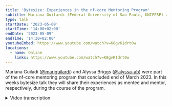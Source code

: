 ```yaml
---
title: 'Bytesize: Experiences in the nf-core Mentoring Program'
subtitle: Mariana Guilardi (Federal University of Sao Paulo, UNIFESP) and Alyssa Briggs (The University of Texas at Dallas)
type: talk
startDate: '2023-05-09'
startTime: '14:00+02:00'
endDate: '2023-05-09'
endTime: '14:30+02:00'
youtubeEmbed: https://www.youtube.com/watch?v=K8gvK1drt0w
locations:
  - name: Online
    links: https://www.youtube.com/watch?v=K8gvK1drt0w
---
```


Mariana Guiladi ([@mariguilardi](https://github.com/mariguilardi)) and Alyssa Briggs ([@alyssa-ab](https://github.com/alyssa-ab)) were part of the nf-core mentoring program that concluded end of March 2023. In this weeks bytesize talk they will share their experiences as mentee and mentor, respectively, during the course of the program.

<details markdown="1"><summary>Video transcription</summary>
**Note: The content has been edited for reader-friendliness**

[0:01](https://www.youtube.com/watch?v=K8gvK1drt0w&t=1)
(host) Hello, everyone, and welcome to this week's bytesize. I'm very happy to have with me Alyssa Briggs and Mariana Guiladi. These were mentor and mentee, respectively, in the mentorship program that just closed. They will give us some of their impressions during the time there. Now it's off to you.

[0:34](https://www.youtube.com/watch?v=K8gvK1drt0w&t=34)
Hello, everyone. Thank you for the introduction, and thank you for joining us here. I'm Alyssa. I will be going ahead and starting our presentation. Just to start with a little bit of background on us. We were both a part of the second round of this mentorship program. We're just going to go over what were our assumptions before we started the program, what goals did we start with, why did we apply, what were we looking to get out of this, what did we see as some benefits or takeaways from the program, and then just advice for anyone interested, whether it's applying as a mentor or a mentee.

[1:23](https://www.youtube.com/watch?v=K8gvK1drt0w&t=83)
I did just want to show this picture before we got started. As you can see, this program is quite global. It's grown a lot since the first round and also is expanding into different regions as well. This is awesome. We're reaching some more underrepresented communities. You can see me up here in the US and then Mariana up there in South America. This is a really cool aspect of the program, I thought. Whenever we come together for the larger group meetings in the program, it's awesome to see what everyone is working on and the progress they're making, all in different parts. Just a really fun aspect of the program.

[2:03](https://www.youtube.com/watch?v=K8gvK1drt0w&t=123)
More into what we're going to talk about, the assumptions that we had before starting the program. One of my assumptions was that the mentor and mentee pairing was going to be based on experience level. I myself am fairly new with nf-core Nextflow. I've only been working with it for about a year. I was really hoping that I could help someone who was essentially completely new so that we could get the most out of the program as possible. What we found is this was definitely true. A lot of thought goes into making these pairings, not just based on experience level, but also on your research interests. Mariana and I both have some interest in viral or pathogen interactions with hosts. We were able to do some good work that we were both interested in because of that. This was a really great aspect about the program. Another assumption, this is one that Mariana specifically had, was that there would be strict guidelines and expectations. What we found is that the program is actually really flexible. It's not strict. It's not rigid. There are some expectations as to try to meet two hours a week, try to accomplish certain things without the program, but your options are huge. You can really cater that to your experience level, how much time you have to put into this, and your interests as well. That was great. Then another assumption was that you can learn Nextflow with no prior experience within the scope of the program. The program itself is going to just be about four months, which might sound a little bit daunting to try to learn everything about Nextflow in that time. But you absolutely can learn what you need to about Nextflow in that time period. You can go from having no experience, if that's where you're starting, to ending up with the skills needed to write and maintain a pipeline, if that's what you're looking to do.

[3:58](https://www.youtube.com/watch?v=K8gvK1drt0w&t=238)
We're going to talk a little bit about our aims before the program. When I first applied, I didn't have any experience with Nextflow. I was starting with bioinformatics. My main goals involved to learn the basics, how to run pipelines. But also, I had interest to learn how to write the code. Not only my own pipelines, but also help in pipelines of other people in the community. Alyssa is going to talk a little bit about her mentor site. So my goals when going into this program, I really wanted to contribute to our nf-core community in some way. I had a great experience with having a mentor of my own through my university, who really passed on the skills for nf-core and Nextflow to me. Having learned those, I really wanted to be able to pass them on myself. That was a big goal. Then I also wanted to gain experience and confidence by teaching the basics of Nextflow. As I've said many times, I was fairly new. I've done mentoring and teaching before, but never with anything related to bioinformatics. I definitely wanted to expand into that and just get more experience and confidence. I also went into this wanting to learn from my mentee and fellow mentors. Definitely, this isn't a one-way street. If you're a mentor, you're still going to learn a lot yourself, and I definitely did. But that was an aim going into the program.

[5:35](https://www.youtube.com/watch?v=K8gvK1drt0w&t=335)
As Alyssa has said before, the program is very flexible. In our case, what we tried to do was weekly meetings. Each meeting, we tried to solve a problem. In the first meetings, we worked on the beginner tutorial of Nextflow. But we also later worked on pipelines that already existed. But we also tried to make sure that we were trying to implement new pipelines and new modules to contribute to the nf-core community. During this whole process, I was able to learn not only how to run these pipelines, but also how to write and test these new models and new pipelines that we tried to implement. Another experience that was really good was to see that not only we can contribute with coach the nf-core community, but also in other ways. For example, there is the Slack of the nf-core community. You can reach the questions inside of this Slack and answer and help people with their questions. Another way that we can help in the community is helping the translation of the training materials into another language than English, to help people around the globe to learn Nextflow. Some of my experiences. Again, like I said before, even if you're a mentor, it's not a one-way street. Make sure to learn from your mentees strengths. I think that was an awesome part of the program. Of course, I brought more of the nf-core Nextflow knowledge to the table. Mariana definitely had her own strengths as well, having been in bioinformatics longer than me. I learned a lot from her, which was a great experience.

[7:27](https://www.youtube.com/watch?v=K8gvK1drt0w&t=447)
Then something that's general, just about working with anyone while you're coding. It's nice to hack through that code whenever you're working on something and you hit a problem. You're able to bounce ideas off each other and essentially solve that problem really quickly. You have these weekly meetings and they're two hours. Some people might think that's a big time commitment, but it's really enjoyable. You're working through what you're passionate about and you're having fun while doing it. Great experience. Then we chose two examples just to show of what can be done during this process. This is in our case, because Alyssa is a co-author of this pipeline for viral integration. One of the things that needs to be done to this pipeline was organize the code into subworkflows. Instead of the main pipeline having the bulge of the lines of code, we just call the subworkflows in the main pipeline. You organize this code into the new files to work the subworkflow. For me, it was an interesting experience to see how to make a pipeline more readable, let's say, to see how pipelines are organized when we used Nextflow. This is one example. We try to show another example a little more complex, because three mentors, Sebastian, Kolja, and Alex, were working in a pipeline involving machine learning. They proposed to their mentee, Luria, to not only learn Nextflow using this pipeline, but also contribute with this pipeline. She was able to learn the basics, but also she made in the end of the program a contribution to the nf-core community.

[9:33](https://www.youtube.com/watch?v=K8gvK1drt0w&t=573)
We also want to give a little advice for future mentees and mentors. For the mentees, one thing that is good is try to learn Git and Bash before the program, at least the basics. Because since most of the codes for Nextflow and nf-core are on GitHub, this will help you with your first steps when you start the program. Also, if you already have some experience with other programming languages and you have a pipeline, try to implement this pipeline into a Nextflow pipeline. You'll see that you're going to have a good experience with it. We had some mentees that did that in our round, and they had good experiences doing that. Also, if you're interested in running pipelines, try to use your own data or data that you are interested in. Because in this way, you will be able to see how to implement Nextflow in your everyday life in your career. My advice can apply both to mentors and mentees. My first advice that I pass on is: don't be afraid to start small. Even if your goal in the end is you want to be working on pipelines, know how much experience you're starting with and where you need to start. If that's going through training documentation to start with or trying to just run an nf-core pipeline, don't be afraid to take these smaller steps along the way. They're worth just as much as being able to write a pipeline down the road. Like Mariana was saying, apply your own research interests. Look for scripts that you're using every day. Try to turn them into modules for nf-core. You're contributing to the community. You're working on what you like, and you're not necessarily starting so big that it becomes daunting. Going along with that, I suggest setting something like stepwise goals. If you're starting from the beginning and you have to go through the training documentation and you're trying to work modules and subworkflows and pipelines and all of that, make sure that you celebrate every success and every little thing that you accomplish. It can feel like a lot to get through, especially if you're trying to write a pipeline. Just make sure you're acknowledging all those little steps along the way. Then just don't be afraid to ask for help whenever you're unsure. There's a whole community that's going to be ready to help you. That's going to happen in the regular Slack channels, whichever one is applying to the issue that you're running into, as well as you're going to have your own Slack channel just for your mentorship program. Even if you're a mentor, you don't have to know everything, feel free to reach out if you have a question. You're going to learn something just as much as your mentee is doing.

[12:28](https://www.youtube.com/watch?v=K8gvK1drt0w&t=748)
Just a few messages for you to take and think about. The first one is, this program is not for people that already have experience or have no experience. It's a program for everyone. Don't be afraid to apply as a mentor or as a mentee because you're going to have a good experience, not only learning Nextflow, but also sharing your knowledge with others. If you're thinking about applying as a mentor and you're insecure about you don't have any experience or few experience, always remember that your experience is valuable for someone that doesn't have experience at all with Nextflow. This person will be happy to be your mentee and have your knowledge. Last, as Alyssa said, always leverage each step on the way in the program because it's a step closer to the goals that both mentors and mentees establish in the beginning of the program. All right. That being said, we're pretty much done with talking about our experiences.

[13:46](https://www.youtube.com/watch?v=K8gvK1drt0w&t=826)
Round three of the mentorship is open. Applications are still open until May 15th. If you're interested in applying as a mentor or mentee, make sure you get it in by then. This round is going to run, I believe, from June through the end of September. Then we also have linked here experiences in round two. That's going to be the blog post that talks about the experiences and projects that the pairs worked on during round two. Thank you all for joining today. If you have any questions about our experiences, we'll be happy to answer them.

[14:20](https://www.youtube.com/watch?v=K8gvK1drt0w&t=860)
(host) Thank you so much, Alyssa and Mariana. Now we are open for any questions from the audience. Maybe I can break the ice here. I have a question. No, Phil, you can come in. It's fine.

(question) I have a question. Basically, there is one point that everyone always thinks about when they're applying for something like this, which is the time commitment. It was mentioned before. I was wondering how much apart from these two hours that you spend each week together did you put in separately from these meetings, each of you in a way?

(answer) Yeah, so we had the two hour meetings. Then, of course, Mariana would work on some things in addition for a little bit longer and then whenever we needed to, we'd have conversations on Slack to get her through those issues. Mariana, how much time in addition did you spend? I think like four hours maybe, sometimes less, because we worked a lot together during these meetings. Most of the time when I was outside the meeting, I was focused on learning more about one thing that we discussed more than the time to solve a problem. But we had other pairs that didn't have these weekly meetings. They just talked through chat on Slack. Then if they have a big problem to solve, then they have the meeting. It's very flexible for both of the mentors and mentees to establish how many time they're going to spend on these interactions.

(host) Thank you.

[16:16](https://www.youtube.com/watch?v=K8gvK1drt0w&t=976)
(question) Brilliant talk. Thank you. It was really, really nice to hear your experiences. We spent a lot of time planning how to build this and how formalized it should be and stuff. We're never really sure if it's going to work out. But hearing you guys talk about it really makes me feel very pleased that it was a useful experience for you both. I had a couple of just curiosity questions. I was wondering how much this overlaps with your day job, Mariana. Is this something you're going to carry on using day to day going forward? And is it something you were already trying to do before the mentorship came along?

(answer) Yes. Right now, I am a biologist. I'm trying to transition into bioinformatics. For my PhD, I'm thinking about implementing a new pipeline that I will use. Translating Python and R scripts into Nextflow. My main goal is to try to use it all my everyday life from now on. One thing that I'm trying to do here with my peers is trying to show everyone that Nextflow is a great tool today to learn. I hope that I can convince others to use it also.

[17:34](https://www.youtube.com/watch?v=K8gvK1drt0w&t=1054)
(question) We have a question in the chat. It goes, did you use any tools besides Slack, GitHub, and video calls to work together?

(answer) In the beginning, we used Gitpod, right? Yeah, we used Gitpod for a little while. Then we actually transitioned over to VS Code. We're using Live Share a lot. That was super helpful in terms of trying to code together. I think those are the main programs we used.

[18:07](https://www.youtube.com/watch?v=K8gvK1drt0w&t=1087)
(host) Maybe I should have mentioned that. Anyone can unmute themselves. I allow that now. If you have a question, just unmute yourself.

(question) Is there anything you would do differently if you were starting together again next week?

(answer) My main thing that I would do differently, since this was the first time I'd mentored nf-core Nextflow, anything like that, is to set, like I said earlier, more stepwise goals. Going in, we weren't exactly sure what to work on, I guess, which was one of the harder parts of the program, is figuring out what to work on. Or if you want to convert some script into an nf-core module, trying to make sure that it fits the standards that nf-core has. Really working through that and trying to come up with those stepwise goals maybe in advance, I think, would have been helpful to give us a little bit more direction. That's what I would have done differently. I totally agree, because in the beginning, probably I should have looked more into the pipelines and models that already existed. To gen an idea how to write on my own pipeline or something like that. But we had some good experience trying to find out which way to go. In the end, we had a good experience because we tried a lot of different ways. That was a good thing. But that's what Alyssa said, I agree. That would be a good way to restart.

(comment) I guess that's the downside of having it very flexible. When you say you work on anything, and then it's difficult to know what to work on.

(speaker) Right, yeah.

[20:11](https://www.youtube.com/watch?v=K8gvK1drt0w&t=1211)
(host) Do we have any more questions from the audience? Do we have any more questions from Phil?

(comment) I could probably think of more, but I've said quite a few already.

(host) In that case, I would very much want to thank you both for being here today and presenting the work also that you've done. I want to thank you also specifically for contributing to nf-core. It's lovely to have you in the community. Of course, I want to thank the audience for listening in and the Chan Zuckerberg Initiative for funding the talks and as it happens, also this mentorship program. Thank you very much. Have a great day.

</details>
